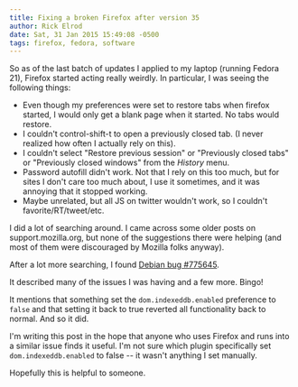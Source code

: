 ```yaml
---
title: Fixing a broken Firefox after version 35
author: Rick Elrod
date: Sat, 31 Jan 2015 15:49:08 -0500
tags: firefox, fedora, software
---
```


So as of the last batch of updates I applied to my laptop (running Fedora 21),
Firefox started acting really weirdly. In particular, I was seeing the following
things:

- Even though my preferences were set to restore tabs when firefox started, I
  would only get a blank page when it started. No tabs would restore.
- I couldn't control-shift-t to open a previously closed tab. (I never realized
  how often I actually rely on this).
- I couldn't select "Restore previous session" or "Previously closed tabs" or
  "Previously closed windows" from the *History* menu.
- Password autofill didn't work. Not that I rely on this too much, but for sites
  I don't care too much about, I use it sometimes, and it was annoying that it
  stopped working.
- Maybe unrelated, but all JS on twitter wouldn't work, so I couldn't
  favorite/RT/tweet/etc.

I did a lot of searching around. I came across some older posts on
support.mozilla.org, but none of the suggestions there were helping (and most of
them were discouraged by Mozilla folks anyway).

After a lot more searching, I found
[Debian bug #775645](https://bugs.debian.org/cgi-bin/bugreport.cgi?bug=775645).

It described many of the issues I was having and a few more. Bingo!

It mentions that something set the `dom.indexeddb.enabled` preference to `false`
and that setting it back to true reverted all functionality back to normal. And
so it did.

I'm writing this post in the hope that anyone who uses Firefox and runs into a
similar issue finds it useful. I'm not sure which plugin specifically set
`dom.indexeddb.enabled` to false -- it wasn't anything I set manually.

Hopefully this is helpful to someone.
